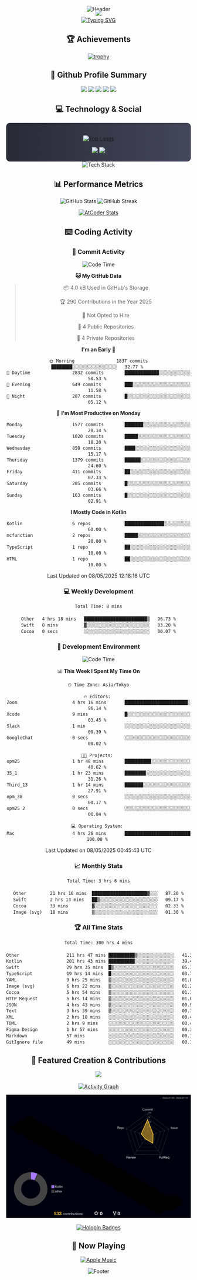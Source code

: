 <div align="center">
  
![Header](https://capsule-render.vercel.app/api?type=waving&color=gradient&customColorList=12&height=300&section=header&text=Welcome%20to%20Batapii's%20Universe&fontSize=50&animation=fadeIn&fontAlignY=40&desc=Android%20Developer%20|%20Kotlin%20LOVE%20)

<div style="margin-top: -20px;">
  <img src="https://readme-typing-svg.herokuapp.com/?lines=Crafting+Android+Experiences;Building+Tomorrow's+Apps+Today;Always+Learning,+Always+Growing&font=Fira%20Code&center=true&width=440&height=45&color=f75c7e&vCenter=true&size=22&pause=1000">
</div>

<a href="https://git.io/typing-svg">
  <img src="https://readme-typing-svg.demolab.com?font=Fira+Code&weight=600&size=28&duration=4000&pause=1000&center=true&vCenter=true&width=800&lines=Hey+there!+I'm+Batapii+%F0%9F%91%8B;Android+Developer+from+Japan+%F0%9F%87%AF%F0%9F%87%B5" alt="Typing SVG" />
</a>

## 🏆 Achievements

[![trophy](https://github-profile-trophy.vercel.app/?username=batapii&theme=onestar&no-frame=true&no-bg=true&column=8&rank=SECRET,SSS,SS,S,AAA,AA,A,B,C,?&margin-w=10&margin-h=10)](https://github.com/ryo-ma/github-profile-trophy)

## 🎯 Github Profile Summary

<div align="center">
  <img src="http://github-profile-summary-cards.vercel.app/api/cards/profile-details?username=batapii&theme=radical" />
  <img src="http://github-profile-summary-cards.vercel.app/api/cards/repos-per-language?username=batapii&theme=radical" />
  <img src="http://github-profile-summary-cards.vercel.app/api/cards/most-commit-language?username=batapii&theme=radical" />
  <img src="http://github-profile-summary-cards.vercel.app/api/cards/stats?username=batapii&theme=radical" />
  <img src="http://github-profile-summary-cards.vercel.app/api/cards/productive-time?username=batapii&theme=radical" />
</div>

## 💻 Technology & Social

<div align="center" style="background: linear-gradient(to right, #282A36, #44475A); padding: 20px; border-radius: 10px;">

[![Top Langs](https://github-readme-stats.vercel.app/api/top-langs/?username=batapii
)](https://github.com/anuraghazra/github-readme-stats)

<div style="margin-top: 15px">
<a href="https://github.com/batapii"><img src="https://img.shields.io/github/followers/batapii?style=for-the-badge&logo=github&label=Follow&color=ff6e96&labelColor=282A36"/></a>
<a href="https://twitter.com/batapii3939"><img src="https://img.shields.io/twitter/follow/batapii?style=for-the-badge&logo=twitter&color=1DA1F2&labelColor=282A36&label= Twitter"/></a>
</div>

</div>

<div align="center">
<img src="https://github-readme-tech-stack.vercel.app/api/cards?title=Tech+Stack&align=center&titleAlign=center&fontSize=20&lineHeight=10&lineCount=4&theme=github_dark&width=800&bg=%230D1117&badge=%23161B22&border=%2321262D&titleColor=%2358A6FF&line1=kotlin%2Ckotlin%2C0095D5%3Bandroid%2Candroid%2C00ff00%3Bjetpackcompose%2Cjetpack%2C4285F4%3B&line2=swift%2Cswift%2CFA7343%3Bfirebase%2Cfirebase%2CFFCA28%3Bgithub%2Cgithub%2C181717%3B&line3=typescript%2Ctypescript%2C3178C6%3Bgraphql%2Cgraphql%2CE10098%3Bsupabase%2Csupabase%2C3FCF8E%3B&line4=gradle%2Cgradle%2C02303A%3Bgitkraken%2Cgitkraken%2C179287%3Bpostman%2Cpostman%2CFF6C37%3B" alt="Tech Stack" />
</div>



## 📊 Performance Metrics

<div align="center">

![GitHub Stats](https://github-readme-stats.vercel.app/api?username=batapii&show_icons=true&theme=radical&hide_border=true&bg_color=0D1117)
![GitHub Streak](https://github-readme-streak-stats.herokuapp.com/?user=batapii&theme=radical&hide_border=true&background=0D1117)

[![AtCoder Stats](https://atcoder-readme-stats.vercel.app/stats/batapii3939?theme=dark&show_history=5&width=495)](https://github.com/iwbc-mzk/atcoder-readme-stats)

</div>

## ⌨️ Coding Activity

### 🌟 Commit Activity
<!--START_SECTION:commit-stats-->
![Code Time](http://img.shields.io/badge/Code%20Time-511%20hrs%2052%20mins-blue)

**🐱 My GitHub Data** 

> 📦 4.0 kB Used in GitHub's Storage 
 > 
> 🏆 290 Contributions in the Year 2025
 > 
> 🚫 Not Opted to Hire
 > 
> 📜 4 Public Repositories 
 > 
> 🔑 4 Private Repositories 
 > 
**I'm an Early 🐤** 

```text
🌞 Morning                1837 commits        ████████░░░░░░░░░░░░░░░░░   32.77 % 
🌆 Daytime                2832 commits        █████████████░░░░░░░░░░░░   50.53 % 
🌃 Evening                649 commits         ███░░░░░░░░░░░░░░░░░░░░░░   11.58 % 
🌙 Night                  287 commits         █░░░░░░░░░░░░░░░░░░░░░░░░   05.12 % 
```
📅 **I'm Most Productive on Monday** 

```text
Monday                   1577 commits        ███████░░░░░░░░░░░░░░░░░░   28.14 % 
Tuesday                  1020 commits        █████░░░░░░░░░░░░░░░░░░░░   18.20 % 
Wednesday                850 commits         ████░░░░░░░░░░░░░░░░░░░░░   15.17 % 
Thursday                 1379 commits        ██████░░░░░░░░░░░░░░░░░░░   24.60 % 
Friday                   411 commits         ██░░░░░░░░░░░░░░░░░░░░░░░   07.33 % 
Saturday                 205 commits         █░░░░░░░░░░░░░░░░░░░░░░░░   03.66 % 
Sunday                   163 commits         █░░░░░░░░░░░░░░░░░░░░░░░░   02.91 % 
```


**I Mostly Code in Kotlin** 

```text
Kotlin                   6 repos             ███████████████░░░░░░░░░░   60.00 % 
mcfunction               2 repos             █████░░░░░░░░░░░░░░░░░░░░   20.00 % 
TypeScript               1 repo              ██░░░░░░░░░░░░░░░░░░░░░░░   10.00 % 
HTML                     1 repo              ██░░░░░░░░░░░░░░░░░░░░░░░   10.00 % 
```




 Last Updated on 08/05/2025 12:18:16 UTC
<!--END_SECTION:commit-stats-->

### 💻 Weekly Development
<!--START_SECTION:wakatime-->

```txt
Total Time: 8 mins

Other   4 hrs 18 mins   ████████████████████████▒   96.73 %
Swift   8 mins          ▓░░░░░░░░░░░░░░░░░░░░░░░░   03.20 %
Cocoa   0 secs          ░░░░░░░░░░░░░░░░░░░░░░░░░   00.07 %
```

<!--END_SECTION:wakatime-->

### 🔨 Development Environment
<!--START_SECTION:dev-stats-->
![Code Time](http://img.shields.io/badge/Code%20Time-511%20hrs%2052%20mins-blue)

📊 **This Week I Spent My Time On** 

```text
🕑︎ Time Zone: Asia/Tokyo

🔥 Editors: 
Zoom                     4 hrs 16 mins       ████████████████████████░   96.14 % 
Xcode                    9 mins              █░░░░░░░░░░░░░░░░░░░░░░░░   03.45 % 
Slack                    1 min               ░░░░░░░░░░░░░░░░░░░░░░░░░   00.39 % 
GoogleChat               0 secs              ░░░░░░░░░░░░░░░░░░░░░░░░░   00.02 % 

🐱‍💻 Projects: 
opm25                    1 hr 48 mins        ██████████░░░░░░░░░░░░░░░   40.62 % 
35_1                     1 hr 23 mins        ████████░░░░░░░░░░░░░░░░░   31.26 % 
Third_13                 1 hr 14 mins        ███████░░░░░░░░░░░░░░░░░░   27.91 % 
opm_38                   0 secs              ░░░░░░░░░░░░░░░░░░░░░░░░░   00.17 % 
opm25 2                  0 secs              ░░░░░░░░░░░░░░░░░░░░░░░░░   00.04 % 

💻 Operating System: 
Mac                      4 hrs 26 mins       █████████████████████████   100.00 % 
```


 Last Updated on 08/05/2025 00:45:43 UTC
<!--END_SECTION:dev-stats-->

### 📈 Monthly Stats
<!--START_SECTION:wakamonth-->

```txt
Total Time: 3 hrs 6 mins

Other         21 hrs 10 mins  █████████████████████▓░░░   87.20 %
Swift         2 hrs 13 mins   ██▒░░░░░░░░░░░░░░░░░░░░░░   09.17 %
Cocoa         33 mins         ▓░░░░░░░░░░░░░░░░░░░░░░░░   02.33 %
Image (svg)   18 mins         ▒░░░░░░░░░░░░░░░░░░░░░░░░   01.30 %
```

<!--END_SECTION:wakamonth-->

### 🏆 All Time Stats
<!--START_SECTION:wakaalltime-->

```txt
Total Time: 300 hrs 4 mins

Other                  211 hrs 47 mins ██████████▒░░░░░░░░░░░░░░   41.38 %
Kotlin                 201 hrs 43 mins ██████████░░░░░░░░░░░░░░░   39.41 %
Swift                  29 hrs 35 mins  █▒░░░░░░░░░░░░░░░░░░░░░░░   05.78 %
TypeScript             19 hrs 14 mins  █░░░░░░░░░░░░░░░░░░░░░░░░   03.76 %
YAML                   9 hrs 25 mins   ▒░░░░░░░░░░░░░░░░░░░░░░░░   01.84 %
Image (svg)            6 hrs 22 mins   ▒░░░░░░░░░░░░░░░░░░░░░░░░   01.25 %
Cocoa                  5 hrs 54 mins   ▒░░░░░░░░░░░░░░░░░░░░░░░░   01.15 %
HTTP Request           5 hrs 14 mins   ▒░░░░░░░░░░░░░░░░░░░░░░░░   01.02 %
JSON                   4 hrs 43 mins   ▒░░░░░░░░░░░░░░░░░░░░░░░░   00.92 %
Text                   3 hrs 39 mins   ▒░░░░░░░░░░░░░░░░░░░░░░░░   00.71 %
XML                    2 hrs 18 mins   ░░░░░░░░░░░░░░░░░░░░░░░░░   00.45 %
TOML                   2 hrs 9 mins    ░░░░░░░░░░░░░░░░░░░░░░░░░   00.42 %
Figma Design           1 hr 57 mins    ░░░░░░░░░░░░░░░░░░░░░░░░░   00.38 %
Markdown               57 mins         ░░░░░░░░░░░░░░░░░░░░░░░░░   00.19 %
GitIgnore file         49 mins         ░░░░░░░░░░░░░░░░░░░░░░░░░   00.16 %
```

<!--END_SECTION:wakaalltime-->


## 🌟 Featured Creation & Contributions

<div align="center">
  <a href="https://github.com/batapii/ToDoSNS">
    <img src="https://github-readme-stats.vercel.app/api/pin/?username=batapii&repo=ToDoSNS&theme=radical&hide_border=true&bg_color=0D1117" />
  </a>

[![Activity Graph](https://github-readme-activity-graph.vercel.app/graph?username=batapii&custom_title=Contribution%20Graph&hide_border=true&theme=radical&bg_color=0D1117)](https://github.com/ashutosh00710/github-readme-activity-graph)

![3D Contrib](./profile-3d-contrib/profile-night-rainbow.svg)

[![Holopin Badges](https://holopin.me/batapii)](https://holopin.io/@batapii)

</div>

## 🎵 Now Playing

<div align="center">
  
[![Apple Music](https://music-profile.rayriffy.com/theme/dark.svg?uid=001005.6598667d2ffd4a10a4f429edd0ba24c4.1156)](https://github.com/rayriffy/apple-music-github-profile)

</div>

![Footer](https://capsule-render.vercel.app/api?type=waving&color=gradient&customColorList=12&height=100&section=footer)

</div>
